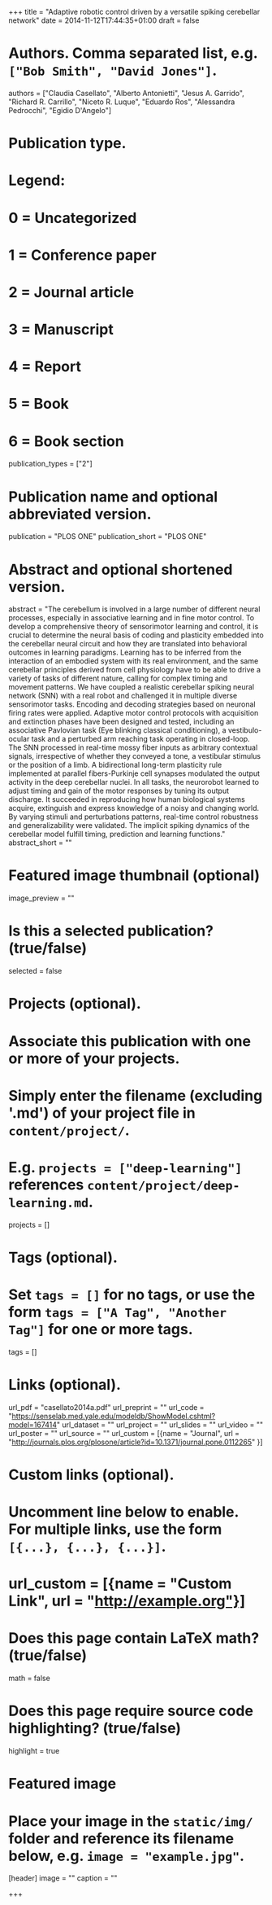 +++
title = "Adaptive robotic control driven by a versatile spiking cerebellar network"
date = 2014-11-12T17:44:35+01:00
draft = false

# Authors. Comma separated list, e.g. `["Bob Smith", "David Jones"]`.
authors = ["Claudia Casellato", "Alberto Antonietti", "Jesus A. Garrido", "Richard R. Carrillo", "Niceto R. Luque", "Eduardo Ros", "Alessandra Pedrocchi", "Egidio D'Angelo"]

# Publication type.
# Legend:
# 0 = Uncategorized
# 1 = Conference paper
# 2 = Journal article
# 3 = Manuscript
# 4 = Report
# 5 = Book
# 6 = Book section
publication_types = ["2"]

# Publication name and optional abbreviated version.
publication = "PLOS ONE"
publication_short = "PLOS ONE"

# Abstract and optional shortened version.
abstract = "The cerebellum is involved in a large number of different neural processes, especially in associative learning and in fine motor control. To develop a comprehensive theory of sensorimotor learning and control, it is crucial to determine the neural basis of coding and plasticity embedded into the cerebellar neural circuit and how they are translated into behavioral outcomes in learning paradigms. Learning has to be inferred from the interaction of an embodied system with its real environment, and the same cerebellar principles derived from cell physiology have to be able to drive a variety of tasks of different nature, calling for complex timing and movement patterns. We have coupled a realistic cerebellar spiking neural network (SNN) with a real robot and challenged it in multiple diverse sensorimotor tasks. Encoding and decoding strategies based on neuronal firing rates were applied. Adaptive motor control protocols with acquisition and extinction phases have been designed and tested, including an associative Pavlovian task (Eye blinking classical conditioning), a vestibulo-ocular task and a perturbed arm reaching task operating in closed-loop. The SNN processed in real-time mossy fiber inputs as arbitrary contextual signals, irrespective of whether they conveyed a tone, a vestibular stimulus or the position of a limb. A bidirectional long-term plasticity rule implemented at parallel fibers-Purkinje cell synapses modulated the output activity in the deep cerebellar nuclei. In all tasks, the neurorobot learned to adjust timing and gain of the motor responses by tuning its output discharge. It succeeded in reproducing how human biological systems acquire, extinguish and express knowledge of a noisy and changing world. By varying stimuli and perturbations patterns, real-time control robustness and generalizability were validated. The implicit spiking dynamics of the cerebellar model fulfill timing, prediction and learning functions."
abstract_short = ""

# Featured image thumbnail (optional)
image_preview = ""

# Is this a selected publication? (true/false)
selected = false

# Projects (optional).
#   Associate this publication with one or more of your projects.
#   Simply enter the filename (excluding '.md') of your project file in `content/project/`.
#   E.g. `projects = ["deep-learning"]` references `content/project/deep-learning.md`.
projects = []

# Tags (optional).
#   Set `tags = []` for no tags, or use the form `tags = ["A Tag", "Another Tag"]` for one or more tags.
tags = []

# Links (optional).
url_pdf = "casellato2014a.pdf"
url_preprint = ""
url_code = "https://senselab.med.yale.edu/modeldb/ShowModel.cshtml?model=167414"
url_dataset = ""
url_project = ""
url_slides = ""
url_video = ""
url_poster = ""
url_source = ""
url_custom = [{name = "Journal", url = "http://journals.plos.org/plosone/article?id=10.1371/journal.pone.0112265" }]

# Custom links (optional).
#   Uncomment line below to enable. For multiple links, use the form `[{...}, {...}, {...}]`.
# url_custom = [{name = "Custom Link", url = "http://example.org"}]

# Does this page contain LaTeX math? (true/false)
math = false

# Does this page require source code highlighting? (true/false)
highlight = true

# Featured image
# Place your image in the `static/img/` folder and reference its filename below, e.g. `image = "example.jpg"`.
[header]
image = ""
caption = ""

+++
